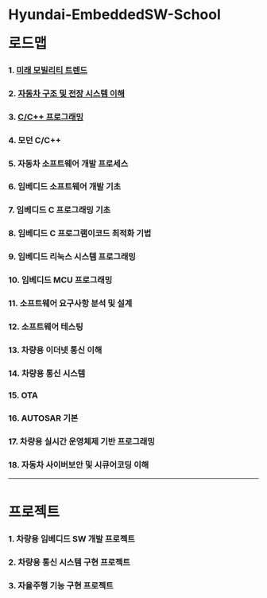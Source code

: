 # Hyundai-EmbeddedSW-School

<span style="font-size:200%">**로드맵**</span>
### 1. [미래 모빌리티 트렌드](https://github.com/ts5516/Hyundai-EmbeddedSW-School/tree/master/%EB%AF%B8%EB%9E%98%20%EB%AA%A8%EB%B9%8C%EB%A6%AC%ED%8B%B0%20%ED%8A%B8%EB%A0%8C%EB%93%9C)
### 2. [자동차 구조 및 전장 시스템 이해](https://github.com/ts5516/Hyundai-EmbeddedSW-School/tree/main/%EC%9E%90%EB%8F%99%EC%B0%A8%20%EA%B5%AC%EC%A1%B0%20%EB%B0%8F%20%EC%A0%84%EC%9E%A5%20%EC%8B%9C%EC%8A%A4%ED%85%9C%20%EC%9D%B4%ED%95%B4)
### 3. [C/C++ 프로그래밍](https://github.com/ts5516/Hyundai-EmbeddedSW-School/tree/master/C%26C%2B%2B)
### 4. 모던 C/C++
### 5. 자동차 소프트웨어 개발 프로세스
### 6. 임베디드 소프트웨어 개발 기초
### 7. 임베디드 C 프로그래밍 기초
### 8. 임베디드 C 프로그램이코드 최적화 기법
### 9. 임베디드 리눅스 시스템 프로그래밍
### 10. 임베디드 MCU 프로그래밍
### 11. 소프트웨어 요구사항 분석 및 설계
### 12. 소프트웨어 테스팅
### 13. 차량용 이더넷 통신 이해
### 14. 차량용 통신 시스템
### 15. OTA
### 16. AUTOSAR 기본
### 17. 차량용 실시간 운영체제 기반 프로그래밍
### 18. 자동차 사이버보안 및 시큐어코딩 이해

---
<br>

<span style="font-size:200%">**프로젝트**</span>
### 1. 차량용 임베디드 SW 개발 프로젝트
### 2. 차량용 통신 시스템 구현 프로젝트
### 3. 자율주행 기능 구현 프로젝트

